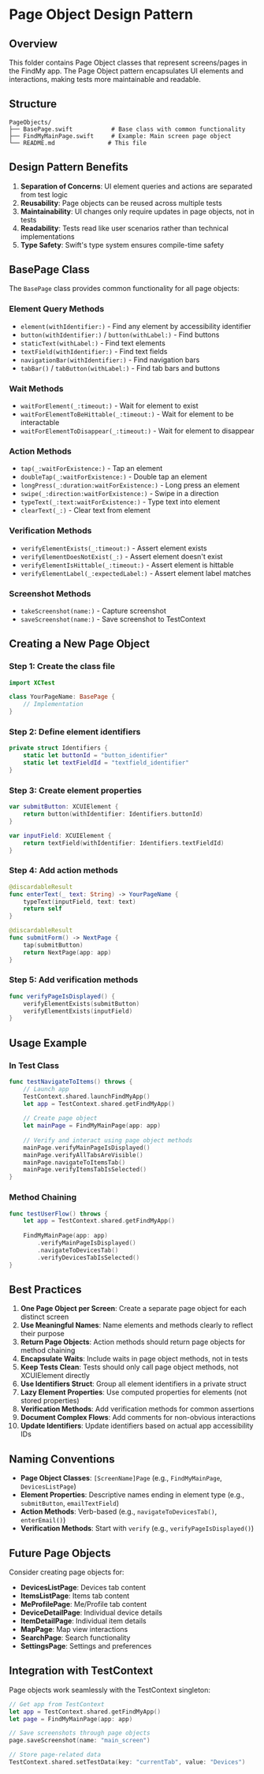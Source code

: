 # Page Object Design Pattern

## Overview
This folder contains Page Object classes that represent screens/pages in the FindMy app. The Page Object pattern encapsulates UI elements and interactions, making tests more maintainable and readable.

## Structure

```
PageObjects/
├── BasePage.swift           # Base class with common functionality
├── FindMyMainPage.swift     # Example: Main screen page object
└── README.md               # This file
```

## Design Pattern Benefits

1. **Separation of Concerns**: UI element queries and actions are separated from test logic
2. **Reusability**: Page objects can be reused across multiple tests
3. **Maintainability**: UI changes only require updates in page objects, not in tests
4. **Readability**: Tests read like user scenarios rather than technical implementations
5. **Type Safety**: Swift's type system ensures compile-time safety

## BasePage Class

The `BasePage` class provides common functionality for all page objects:

### Element Query Methods
- `element(withIdentifier:)` - Find any element by accessibility identifier
- `button(withIdentifier:)` / `button(withLabel:)` - Find buttons
- `staticText(withLabel:)` - Find text elements
- `textField(withIdentifier:)` - Find text fields
- `navigationBar(withIdentifier:)` - Find navigation bars
- `tabBar()` / `tabButton(withLabel:)` - Find tab bars and buttons

### Wait Methods
- `waitForElement(_:timeout:)` - Wait for element to exist
- `waitForElementToBeHittable(_:timeout:)` - Wait for element to be interactable
- `waitForElementToDisappear(_:timeout:)` - Wait for element to disappear

### Action Methods
- `tap(_:waitForExistence:)` - Tap an element
- `doubleTap(_:waitForExistence:)` - Double tap an element
- `longPress(_:duration:waitForExistence:)` - Long press an element
- `swipe(_:direction:waitForExistence:)` - Swipe in a direction
- `typeText(_:text:waitForExistence:)` - Type text into element
- `clearText(_:)` - Clear text from element

### Verification Methods
- `verifyElementExists(_:timeout:)` - Assert element exists
- `verifyElementDoesNotExist(_:)` - Assert element doesn't exist
- `verifyElementIsHittable(_:timeout:)` - Assert element is hittable
- `verifyElementLabel(_:expectedLabel:)` - Assert element label matches

### Screenshot Methods
- `takeScreenshot(name:)` - Capture screenshot
- `saveScreenshot(name:)` - Save screenshot to TestContext

## Creating a New Page Object

### Step 1: Create the class file
```swift
import XCTest

class YourPageName: BasePage {
    // Implementation
}
```

### Step 2: Define element identifiers
```swift
private struct Identifiers {
    static let buttonId = "button_identifier"
    static let textFieldId = "textfield_identifier"
}
```

### Step 3: Create element properties
```swift
var submitButton: XCUIElement {
    return button(withIdentifier: Identifiers.buttonId)
}

var inputField: XCUIElement {
    return textField(withIdentifier: Identifiers.textFieldId)
}
```

### Step 4: Add action methods
```swift
@discardableResult
func enterText(_ text: String) -> YourPageName {
    typeText(inputField, text: text)
    return self
}

@discardableResult
func submitForm() -> NextPage {
    tap(submitButton)
    return NextPage(app: app)
}
```

### Step 5: Add verification methods
```swift
func verifyPageIsDisplayed() {
    verifyElementExists(submitButton)
    verifyElementExists(inputField)
}
```

## Usage Example

### In Test Class
```swift
func testNavigateToItems() throws {
    // Launch app
    TestContext.shared.launchFindMyApp()
    let app = TestContext.shared.getFindMyApp()
    
    // Create page object
    let mainPage = FindMyMainPage(app: app)
    
    // Verify and interact using page object methods
    mainPage.verifyMainPageIsDisplayed()
    mainPage.verifyAllTabsAreVisible()
    mainPage.navigateToItemsTab()
    mainPage.verifyItemsTabIsSelected()
}
```

### Method Chaining
```swift
func testUserFlow() throws {
    let app = TestContext.shared.getFindMyApp()
    
    FindMyMainPage(app: app)
        .verifyMainPageIsDisplayed()
        .navigateToDevicesTab()
        .verifyDevicesTabIsSelected()
}
```

## Best Practices

1. **One Page Object per Screen**: Create a separate page object for each distinct screen
2. **Use Meaningful Names**: Name elements and methods clearly to reflect their purpose
3. **Return Page Objects**: Action methods should return page objects for method chaining
4. **Encapsulate Waits**: Include waits in page object methods, not in tests
5. **Keep Tests Clean**: Tests should only call page object methods, not XCUIElement directly
6. **Use Identifiers Struct**: Group all element identifiers in a private struct
7. **Lazy Element Properties**: Use computed properties for elements (not stored properties)
8. **Verification Methods**: Add verification methods for common assertions
9. **Document Complex Flows**: Add comments for non-obvious interactions
10. **Update Identifiers**: Update identifiers based on actual app accessibility IDs

## Naming Conventions

- **Page Object Classes**: `[ScreenName]Page` (e.g., `FindMyMainPage`, `DevicesListPage`)
- **Element Properties**: Descriptive names ending in element type (e.g., `submitButton`, `emailTextField`)
- **Action Methods**: Verb-based (e.g., `navigateToDevicesTab()`, `enterEmail()`)
- **Verification Methods**: Start with `verify` (e.g., `verifyPageIsDisplayed()`)

## Future Page Objects

Consider creating page objects for:
- **DevicesListPage**: Devices tab content
- **ItemsListPage**: Items tab content  
- **MeProfilePage**: Me/Profile tab content
- **DeviceDetailPage**: Individual device details
- **ItemDetailPage**: Individual item details
- **MapPage**: Map view interactions
- **SearchPage**: Search functionality
- **SettingsPage**: Settings and preferences

## Integration with TestContext

Page objects work seamlessly with the TestContext singleton:

```swift
// Get app from TestContext
let app = TestContext.shared.getFindMyApp()
let page = FindMyMainPage(app: app)

// Save screenshots through page objects
page.saveScreenshot(name: "main_screen")

// Store page-related data
TestContext.shared.setTestData(key: "currentTab", value: "Devices")
```
